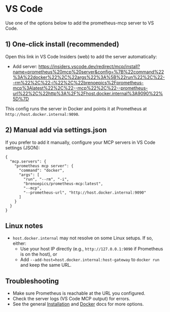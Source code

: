 # VS Code

Use one of the options below to add the prometheus-mcp server to VS Code.

## 1) One‑click install (recommended)

Open this link in VS Code Insiders (web) to add the server automatically:

- Add server: https://insiders.vscode.dev/redirect/mcp/install?name=prometheus%20mcp%20server&config=%7B%22command%22%3A%22docker%22%2C%22args%22%3A%5B%22run%22%2C%22--rm%22%2C%22-i%22%2C%22brenoepics%2Fprometheus-mcp%3Alatest%22%2C%22--mcp%22%2C%22--prometheus-url%22%2C%22http%3A%2F%2Fhost.docker.internal%3A9090%22%5D%7D

This config runs the server in Docker and points it at Prometheus at `http://host.docker.internal:9090`.

## 2) Manual add via settings.json

If you prefer to add it manually, configure your MCP servers in VS Code settings (JSON):

```jsonc
{
  "mcp.servers": {
    "prometheus mcp server": {
      "command": "docker",
      "args": [
        "run", "--rm", "-i",
        "brenoepics/prometheus-mcp:latest",
        "--mcp",
        "--prometheus-url", "http://host.docker.internal:9090"
      ]
    }
  }
}
```

## Linux notes

- `host.docker.internal` may not resolve on some Linux setups. If so, either:
  - Use your host IP directly (e.g., `http://127.0.0.1:9090` if Prometheus is on the host), or
  - Add `--add-host=host.docker.internal:host-gateway` to `docker run` and keep the same URL.

## Troubleshooting

- Make sure Prometheus is reachable at the URL you configured.
- Check the server logs (VS Code MCP output) for errors.
- See the general [Installation](/installation) and [Docker](/docker) docs for more options.

